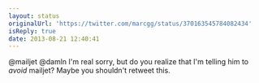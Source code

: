 ```yaml
---
layout: status
originalUrl: 'https://twitter.com/marcgg/status/370163545784082434'
isReply: true
date: 2013-08-21 12:40:41
---
```


@mailjet @damln I'm real sorry, but do you realize that I'm telling him to _avoid_ mailjet? Maybe you shouldn't retweet this.
